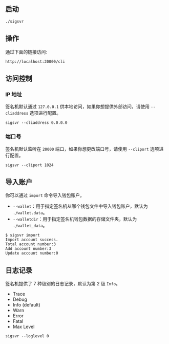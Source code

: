 
## 启动

```shell
./sigsvr
```

## 操作

通过下面的链接访问:
```
http://localhost:20000/cli
```

## 访问控制

### IP 地址

签名机默认通过 `127.0.0.1` 供本地访问，如果你想提供外部访问，请使用 `--cliaddress` 选项进行配置。

```shell
sigsvr --cliaddress 0.0.0.0
```

### 端口号

签名机默认监听在 `20000` 端口，如果你想更改端口号，请使用 `--cliport` 选项进行配置。

```shell
sigsvr --cliport 1024
```

## 导入账户

你可以通过 `import` 命令导入钱包账户。

- `--wallet`：用于指定签名机从哪个钱包文件中导入钱包账户，默认为 `./wallet.data`。
- `--walletdir`：用于指定签名机钱包数据的存储文件夹，默认为 `./wallet_data`。

```shell
$ sigsvr import
Import account success.
Total account number:3
Add account number:3
Update account number:0
```

## 日志记录

签名机提供了 7 种级别的日志记录，默认为第 2 级 `Info`。

- Trace
- Debug
- Info (default)
- Warn
- Error
- Fatal
- Max Level

```shell
sigsvr --loglevel 0
```